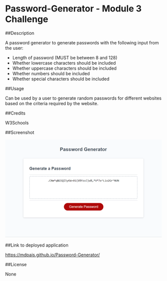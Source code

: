# Password-Generator - Module 3 Challenge

##Description

A password generator to generate passwords with the following input from the user:
- Length of password (MUST be between 8 and 128)
- Whether lowercase characters should be included
- Whether uppercase characters should be included
- Whether numbers should be included
- Whether special characters should be included

##Usage

Can be used by a user to generate random passwords for different websites based on the criteria required by the website.

##Credits

W3Schools

##Screenshot

![Screenshot](Screenshot.png)
 
##Link to deployed application

https://mdpais.github.io/Password-Generator/

##License

None